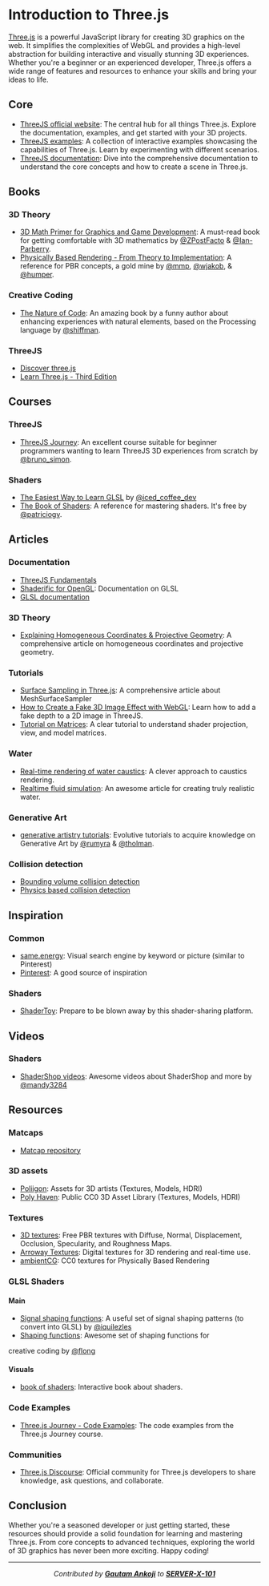 # Introduction to Three.js

[Three.js](https://threejs.org/) is a powerful JavaScript library for creating 3D graphics on the web. It simplifies the complexities of WebGL and provides a high-level abstraction for building interactive and visually stunning 3D experiences. Whether you're a beginner or an experienced developer, Three.js offers a wide range of features and resources to enhance your skills and bring your ideas to life.

## Core

- [ThreeJS official website](https://threejs.org/): The central hub for all things Three.js. Explore the documentation, examples, and get started with your 3D projects.
- [ThreeJS examples](https://threejs.org/examples/#webgl_animation_keyframes): A collection of interactive examples showcasing the capabilities of Three.js. Learn by experimenting with different scenarios.
- [ThreeJS documentation](https://threejs.org/docs/index.html#manual/en/introduction/Creating-a-scene): Dive into the comprehensive documentation to understand the core concepts and how to create a scene in Three.js.

## Books

### 3D Theory

- [3D Math Primer for Graphics and Game Development](https://gamemath.com/book/intro.html): A must-read book for getting comfortable with 3D mathematics by [@ZPostFacto](https://twitter.com/ZPostFacto) & [@Ian-Parberry](https://github.com/Ian-Parberry).
- [Physically Based Rendering - From Theory to Implementation](https://pbr-book.org/): A reference for PBR concepts, a gold mine by [@mmp](https://github.com/mmp), [@wjakob](https://github.com/wjakob), & [@humper](https://twitter.com/humper).

### Creative Coding

- [The Nature of Code](https://natureofcode.com/): An amazing book by a funny author about enhancing experiences with natural elements, based on the Processing language by [@shiffman](https://github.com/shiffman).

### ThreeJS

- [Discover three.js](https://discoverthreejs.com/)
- [Learn Three.js - Third Edition](https://www.packtpub.com/product/learn-three-js-third-edition/9781788833288)

## Courses

### ThreeJS

- [ThreeJS Journey](https://threejs-journey.com/): An excellent course suitable for beginner programmers wanting to learn ThreeJS 3D experiences from scratch by [@bruno_simon](https://twitter.com/bruno_simon).

### Shaders

- [The Easiest Way to Learn GLSL](https://simondev.teachable.com/p/glsl-shaders-from-scratch) by [@iced_coffee_dev](https://twitter.com/iced_coffee_dev)
- [The Book of Shaders](https://thebookofshaders.com/): A reference for mastering shaders. It's free by [@patriciogv](https://twitter.com/patriciogv).

## Articles

### Documentation

- [ThreeJS Fundamentals](https://threejs.org/manual/#en/fundamentals)
- [Shaderific for OpenGL](https://shaderific.com/index.html): Documentation on GLSL
- [GLSL documentation](https://docs.gl/sl4/clamp)

### 3D Theory

- [Explaining Homogeneous Coordinates & Projective Geometry](https://www.tomdalling.com/blog/modern-opengl/explaining-homogenous-coordinates-and-projective-geometry/): A comprehensive article on homogeneous coordinates and projective geometry.

### Tutorials

- [Surface Sampling in Three.js](https://tympanus.net/codrops/2021/08/31/surface-sampling-in-three-js/): A comprehensive article about MeshSurfaceSampler
- [How to Create a Fake 3D Image Effect with WebGL](https://tympanus.net/codrops/2019/02/20/how-to-create-a-fake-3d-image-effect-with-webgl/): Learn how to add a fake depth to a 2D image in ThreeJS.
- [Tutorial on Matrices](http://www.opengl-tutorial.org/beginners-tutorials/tutorial-3-matrices/): A clear tutorial to understand shader projection, view, and model matrices.

### Water

- [Real-time rendering of water caustics](https://medium.com/@martinRenou/real-time-rendering-of-water-caustics-59cda1d74aa): A clever approach to caustics rendering.
- [Realtime fluid simulation](https://shahriyarshahrabi.medium.com/gentle-introduction-to-fluid-simulation-for-programmers-and-technical-artists-7c0045c40bac): An awesome article for creating truly realistic water.

### Generative Art

- [generative artistry tutorials](https://generativeartistry.com/tutorials/): Evolutive tutorials to acquire knowledge on Generative Art by [@rumyra](https://github.com/rumyra) & [@tholman](https://github.com/tholman).

### Collision detection

- [Bounding volume collision detection](https://developer.mozilla.org/en-US/docs/Games/Techniques/3D_collision_detection/Bounding_volume_collision_detection_with_THREE.js)
- [Physics based collision detection](https://medium.com/@bluemagnificent/collision-detection-in-javascript-3d-physics-using-ammo-js-and-three-js-31a5569291ef)

## Inspiration

### Common

- [same.energy](https://same.energy/): Visual search engine by keyword or picture (similar to Pinterest)
- [Pinterest](https://www.pinterest.fr/): A good source of inspiration

### Shaders

- [ShaderToy](https://www.shadertoy.com/): Prepare to be blown away by this shader-sharing platform.

## Videos

### Shaders

- [ShaderShop videos](http://tobyschachman.com/Shadershop/): Awesome videos about ShaderShop and more by [@mandy3284](https://twitter.com/mandy3284)

## Resources

### Matcaps

- [Matcap repository](https://github.com/nidorx/matcaps)

### 3D assets

- [Poliigon](https://www.poliigon.com/): Assets for 3D artists (Textures, Models, HDRI)
- [Poly Haven](https://polyhaven.com/): Public CC0 3D Asset Library (Textures, Models, HDRI)

### Textures

- [3D textures](https://3dtextures.me/): Free PBR textures with Diffuse, Normal, Displacement, Occlusion, Specularity, and Roughness Maps.
- [Arroway Textures](https://www.arroway-textures.ch/): Digital textures for 3D rendering and real-time use.
- [ambientCG](https://ambientcg.com/): CC0 textures for Physically Based Rendering

### GLSL Shaders

#### Main

- [Signal shaping functions](https://iquilezles.org/articles/functions/): A useful set of signal shaping patterns (to convert into GLSL) by [@iquilezles](https://twitter.com/iquilezles)
- [Shaping functions](http://www.flong.com/archive/texts/code/): Awesome set of shaping functions for

 creative coding by [@flong](https://www.twitter.com/flong)

#### Visuals

- [book of shaders](https://thebookofshaders.com/): Interactive book about shaders.

### Code Examples

- [Three.js Journey - Code Examples](https://threejs-journey.xyz/): The code examples from the Three.js Journey course.

### Communities

- [Three.js Discourse](https://discourse.threejs.org/): Official community for Three.js developers to share knowledge, ask questions, and collaborate.

## Conclusion

Whether you're a seasoned developer or just getting started, these resources should provide a solid foundation for learning and mastering Three.js. From core concepts to advanced techniques, exploring the world of 3D graphics has never been more exciting. Happy coding!


<div align="center">

---

*Contributed by <a href="https://github.com/gautamankoji">**Gautam Ankoji**</a> to <a href="https://github.com/SERVER-X-101">**SERVER-X-101**</a>*

</div>
